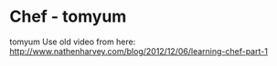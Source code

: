 Chef - tomyum
=============

tomyum
Use old video from here:  http://www.nathenharvey.com/blog/2012/12/06/learning-chef-part-1

